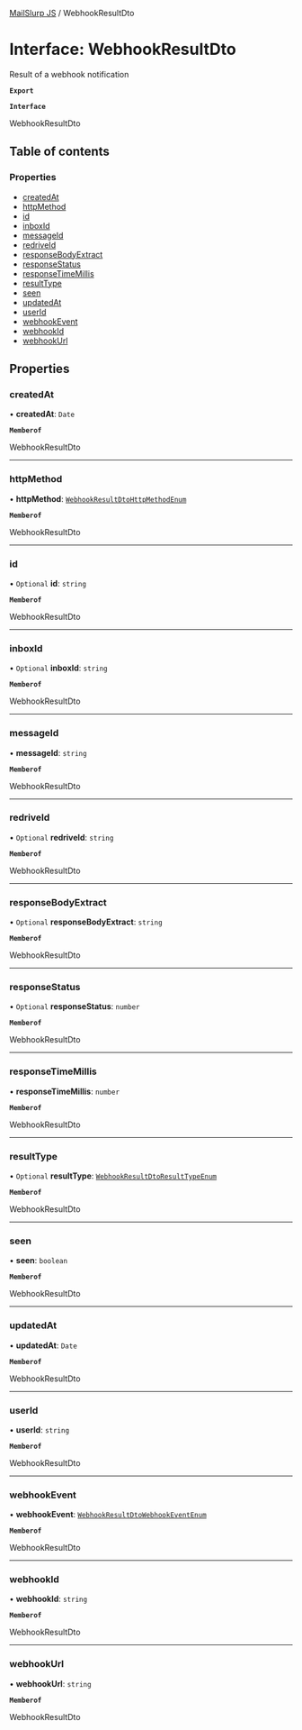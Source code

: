 [MailSlurp JS](../README.md) / WebhookResultDto

# Interface: WebhookResultDto

Result of a webhook notification

**`Export`**

**`Interface`**

WebhookResultDto

## Table of contents

### Properties

- [createdAt](WebhookResultDto.md#createdat)
- [httpMethod](WebhookResultDto.md#httpmethod)
- [id](WebhookResultDto.md#id)
- [inboxId](WebhookResultDto.md#inboxid)
- [messageId](WebhookResultDto.md#messageid)
- [redriveId](WebhookResultDto.md#redriveid)
- [responseBodyExtract](WebhookResultDto.md#responsebodyextract)
- [responseStatus](WebhookResultDto.md#responsestatus)
- [responseTimeMillis](WebhookResultDto.md#responsetimemillis)
- [resultType](WebhookResultDto.md#resulttype)
- [seen](WebhookResultDto.md#seen)
- [updatedAt](WebhookResultDto.md#updatedat)
- [userId](WebhookResultDto.md#userid)
- [webhookEvent](WebhookResultDto.md#webhookevent)
- [webhookId](WebhookResultDto.md#webhookid)
- [webhookUrl](WebhookResultDto.md#webhookurl)

## Properties

### createdAt

• **createdAt**: `Date`

**`Memberof`**

WebhookResultDto

___

### httpMethod

• **httpMethod**: [`WebhookResultDtoHttpMethodEnum`](../enums/WebhookResultDtoHttpMethodEnum.md)

**`Memberof`**

WebhookResultDto

___

### id

• `Optional` **id**: `string`

**`Memberof`**

WebhookResultDto

___

### inboxId

• `Optional` **inboxId**: `string`

**`Memberof`**

WebhookResultDto

___

### messageId

• **messageId**: `string`

**`Memberof`**

WebhookResultDto

___

### redriveId

• `Optional` **redriveId**: `string`

**`Memberof`**

WebhookResultDto

___

### responseBodyExtract

• `Optional` **responseBodyExtract**: `string`

**`Memberof`**

WebhookResultDto

___

### responseStatus

• `Optional` **responseStatus**: `number`

**`Memberof`**

WebhookResultDto

___

### responseTimeMillis

• **responseTimeMillis**: `number`

**`Memberof`**

WebhookResultDto

___

### resultType

• `Optional` **resultType**: [`WebhookResultDtoResultTypeEnum`](../enums/WebhookResultDtoResultTypeEnum.md)

**`Memberof`**

WebhookResultDto

___

### seen

• **seen**: `boolean`

**`Memberof`**

WebhookResultDto

___

### updatedAt

• **updatedAt**: `Date`

**`Memberof`**

WebhookResultDto

___

### userId

• **userId**: `string`

**`Memberof`**

WebhookResultDto

___

### webhookEvent

• **webhookEvent**: [`WebhookResultDtoWebhookEventEnum`](../enums/WebhookResultDtoWebhookEventEnum.md)

**`Memberof`**

WebhookResultDto

___

### webhookId

• **webhookId**: `string`

**`Memberof`**

WebhookResultDto

___

### webhookUrl

• **webhookUrl**: `string`

**`Memberof`**

WebhookResultDto
